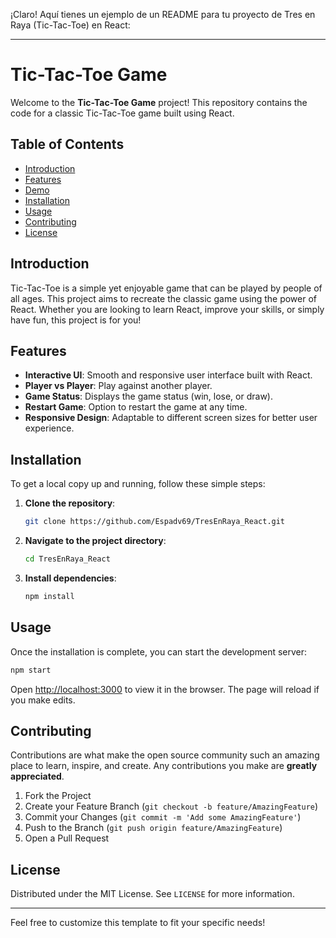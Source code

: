 ¡Claro! Aquí tienes un ejemplo de un README para tu proyecto de Tres en Raya (Tic-Tac-Toe) en React:

---

# Tic-Tac-Toe Game

Welcome to the **Tic-Tac-Toe Game** project! This repository contains the code for a classic Tic-Tac-Toe game built using React.

## Table of Contents

- [Introduction](#introduction)
- [Features](#features)
- [Demo](#demo)
- [Installation](#installation)
- [Usage](#usage)
- [Contributing](#contributing)
- [License](#license)

## Introduction

Tic-Tac-Toe is a simple yet enjoyable game that can be played by people of all ages. This project aims to recreate the classic game using the power of React. Whether you are looking to learn React, improve your skills, or simply have fun, this project is for you!

## Features

- **Interactive UI**: Smooth and responsive user interface built with React.
- **Player vs Player**: Play against another player.
- **Game Status**: Displays the game status (win, lose, or draw).
- **Restart Game**: Option to restart the game at any time.
- **Responsive Design**: Adaptable to different screen sizes for better user experience.

## Installation

To get a local copy up and running, follow these simple steps:

1. **Clone the repository**:
    ```bash
    git clone https://github.com/Espadv69/TresEnRaya_React.git
    ```
2. **Navigate to the project directory**:
    ```bash
    cd TresEnRaya_React
    ```
3. **Install dependencies**:
    ```bash
    npm install
    ```

## Usage

Once the installation is complete, you can start the development server:

```bash
npm start
```

Open [http://localhost:3000](http://localhost:3000) to view it in the browser. The page will reload if you make edits.

## Contributing

Contributions are what make the open source community such an amazing place to learn, inspire, and create. Any contributions you make are **greatly appreciated**.

1. Fork the Project
2. Create your Feature Branch (`git checkout -b feature/AmazingFeature`)
3. Commit your Changes (`git commit -m 'Add some AmazingFeature'`)
4. Push to the Branch (`git push origin feature/AmazingFeature`)
5. Open a Pull Request

## License

Distributed under the MIT License. See `LICENSE` for more information.

---

Feel free to customize this template to fit your specific needs!
